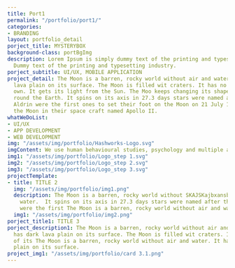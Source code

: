 ```yaml
---
title: Port1
permalink: "/portfolio/port1/"
categories:
- BRANDING
layout: portfolio_detail
porject_title: MYSTERYBOX
background-class: portBgImg
description: Lorem Ipsum is simply dummy text of the printing and typesetting industry.
  Dummy text of the printing and typesetting industry.
porject_subtitle: UI/UX, MOBILE APPLICATION
project_detail: The Moon is a barren, rocky world without air and water. It has dark
  lava plain on its surface. The Moon is filled wit craters. It has no light of its
  own. It gets its light from the Sun. The Moo keeps changing its shape as it moves
  round the Earth. It spins on its axis in 27.3 days stars were named after the Edwin
  Aldrin were the first ones to set their foot on the Moon on 21 July 1969 They reached
  the Moon in their space craft named Apollo II.
whatWeDoList:
- UI/UX
- APP DEVELOPMENT
- WEB DEVELOPMENT
img: "/assets/img/portfolio/Hashworks-Logo.svg"
imgContent: We use human behavioural studies, psychology and multiple analytical tools to define.
img1: "/assets/img/portfolio/Logo_step 1.svg"
img2: "/assets/img/portfolio/Logo_step 2.svg"
img3: "/assets/img/portfolio/Logo_step 3.svg"
projectTemplate:
- title: TITLE 2
  img: "/assets/img/portfolio/img1.png"
  description: The Moon is a barren, rocky world without SKAJSKajbxansbxmsahgd and
    water.  It spins on its axis in 27.3 days stars were named after the Edwin Aldrin
    were the first The Moon is a barren, rocky world without air and water.
  img1: "/assets/img/portfolio/img2.png"
porject_title1: TITLE 3
porject_description1: The Moon is a barren, rocky world without air and water. It
  has dark lava plain on its surface. The Moon is filled wit craters. It has no light
  of its The Moon is a barren, rocky world without air and water. It has dark lava
  plain on its surface.
project_img1: "/assets/img/portfolio/card 3.1.png"
---
```


